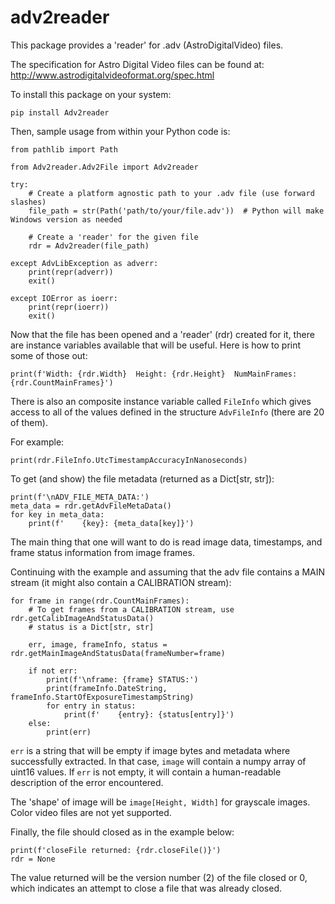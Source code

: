 adv2reader
==========

This package provides a 'reader' for .adv (AstroDigitalVideo) files.

The specification for Astro Digital Video files can be 
found at: <http://www.astrodigitalvideoformat.org/spec.html>

To install this package on your system:

    pip install Adv2reader

Then, sample usage from within your Python code is:

    from pathlib import Path
    
    from Adv2reader.Adv2File import Adv2reader
    
    try:
        # Create a platform agnostic path to your .adv file (use forward slashes)
        file_path = str(Path('path/to/your/file.adv'))  # Python will make Windows version as needed
        
        # Create a 'reader' for the given file
        rdr = Adv2reader(file_path)
    
    except AdvLibException as adverr:
        print(repr(adverr))
        exit()
    
    except IOError as ioerr:
        print(repr(ioerr))
        exit()

Now that the file has been opened and a 'reader' (rdr) created for it, 
there are instance variables available that will be useful.
Here is how to print some of those out:

    print(f'Width: {rdr.Width}  Height: {rdr.Height}  NumMainFrames: {rdr.CountMainFrames}')

There is also an composite instance variable called `FileInfo` which gives access to all
of the values defined in the structure `AdvFileInfo` (there are 20 of them).

For example:

    print(rdr.FileInfo.UtcTimestampAccuracyInNanoseconds)
    
To get (and show) the file metadata (returned as a Dict[str, str]):

    print(f'\nADV_FILE_META_DATA:')
    meta_data = rdr.getAdvFileMetaData()
    for key in meta_data:
        print(f'    {key}: {meta_data[key]}')
        
The main thing that one will want to do is read image data, timestamps, and frame status information
from image frames.

Continuing with the example and assuming that the adv file contains a MAIN stream (it
might also contain a CALIBRATION stream):
  
    
    for frame in range(rdr.CountMainFrames):
        # To get frames from a CALIBRATION stream, use rdr.getCalibImageAndStatusData()
        # status is a Dict[str, str]
        
        err, image, frameInfo, status = rdr.getMainImageAndStatusData(frameNumber=frame)

        if not err:
            print(f'\nframe: {frame} STATUS:')
            print(frameInfo.DateString, frameInfo.StartOfExposureTimestampString)
            for entry in status:
                print(f'    {entry}: {status[entry]}')
        else:
            print(err)

`err` is a string that will be empty if image bytes and metadata where successfully extracted.
In that case, `image` will contain a numpy array of uint16 values. If `err` is not empty, it will contain
a human-readable description of the error encountered.

The 'shape' of image will be `image[Height, Width]` for grayscale images. Color video
files are not yet supported.

Finally, the file should closed as in the example below:

    print(f'closeFile returned: {rdr.closeFile()}')
    rdr = None
    
The value returned will be the version number (2) of the file closed or 0, which indicates an attempt to close a file that was
already closed.
